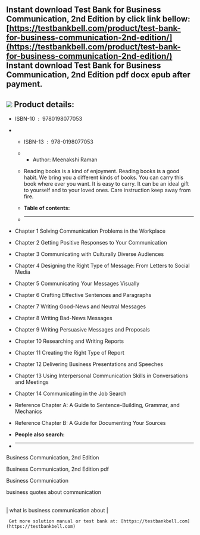 Instant download **Test Bank for Business Communication, 2nd Edition** by click link bellow:  
[https://testbankbell.com/product/test-bank-for-business-communication-2nd-edition/](https://testbankbell.com/product/test-bank-for-business-communication-2nd-edition/)  
**Instant download Test Bank for Business Communication, 2nd Edition pdf docx epub after payment.**
---------------------------------------------------------------------------------------------------


![](https://testbankbell.com/wp-content/uploads/2023/05/Test-Bank-for-Business-Communication-2nd-Edition-228x228-1.jpg)
**Product details:**
--------------------


* ISBN-10 ‏ : ‎ 9780198077053
* * ISBN-13 ‏ : ‎ 978-0198077053
  * * Author: Meenakshi Raman
   
  * Reading books is a kind of enjoyment. Reading books is a good habit. We bring you a different kinds of books. You can carry this book where ever you want. It is easy to carry. It can be an ideal gift to yourself and to your loved ones. Care instruction keep away from fire.
  * **Table of contents:**
  * ----------------------
 
* Chapter 1 Solving Communication Problems in the Workplace

* Chapter 2 Getting Positive Responses to Your Communication

* Chapter 3 Communicating with Culturally Diverse Audiences

* Chapter 4 Designing the Right Type of Message: From Letters to Social Media

* Chapter 5 Communicating Your Messages Visually

* Chapter 6 Crafting Effective Sentences and Paragraphs

* Chapter 7 Writing Good-News and Neutral Messages

* Chapter 8 Writing Bad-News Messages

* Chapter 9 Writing Persuasive Messages and Proposals

* Chapter 10 Researching and Writing Reports

* Chapter 11 Creating the Right Type of Report

* Chapter 12 Delivering Business Presentations and Speeches

* Chapter 13 Using Interpersonal Communication Skills in Conversations and Meetings

* Chapter 14 Communicating in the Job Search

* Reference Chapter A: A Guide to Sentence-Building, Grammar, and Mechanics

* Reference Chapter B: A Guide for Documenting Your Sources
* **People also search:**
* -----------------------

Business Communication, 2nd Edition

Business Communication, 2nd Edition pdf

Business Communication

business quotes about communication


|  |
| --- |
| 
what is business communication about
 |



     Get more solution manual or test bank at: [https://testbankbell.com](https://testbankbell.com)
